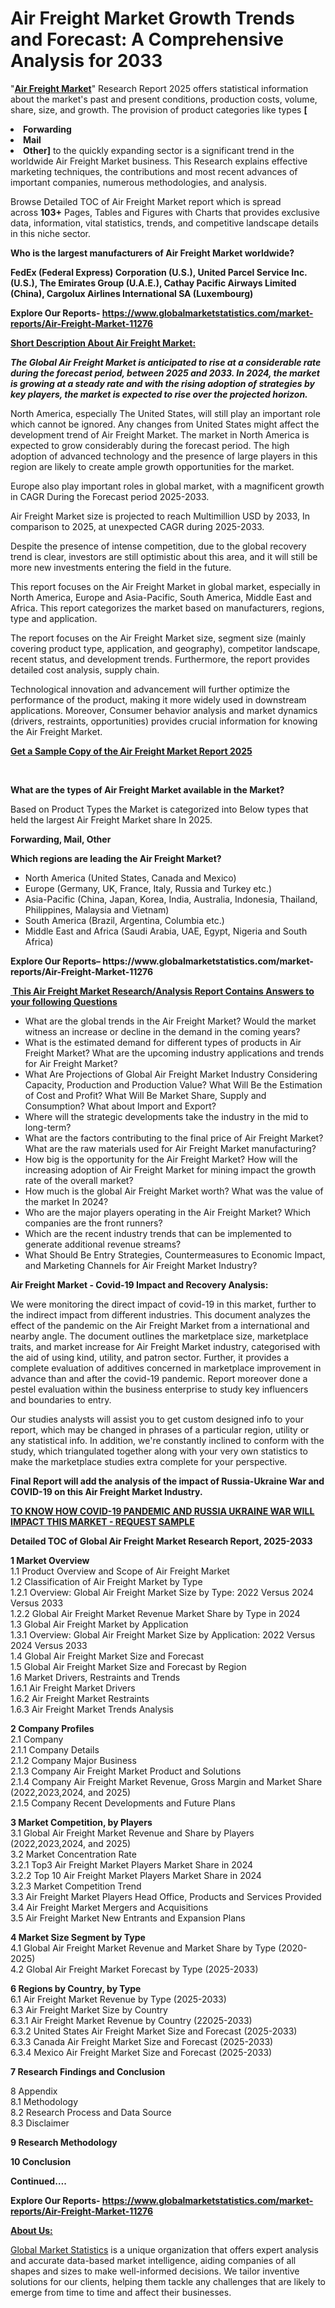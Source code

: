 <H1>Air Freight Market Growth Trends and Forecast: A Comprehensive Analysis for 2033</H1><p>"<strong><a href="https://www.globalmarketstatistics.com/market-reports/Air-Freight-Market-11276">Air Freight Market</a></strong>" Research Report 2025 offers statistical information about the market's past and present conditions, production costs, volume, share, size, and growth. The provision of product categories like types&nbsp;<strong>[<li>Forwarding<li>Mail<li>Other]</strong>&nbsp;to the quickly expanding sector is a significant trend in the worldwide Air Freight Market business. This Research explains effective marketing techniques, the contributions and most recent advances of important companies, numerous methodologies, and analysis.</p><p>Browse Detailed TOC of Air Freight Market report which is spread across&nbsp;<strong>103+</strong>&nbsp;Pages, Tables and Figures with Charts that provides exclusive data, information, vital statistics, trends, and competitive landscape details in this niche sector.</p><p><strong>Who is the largest manufacturers of Air Freight Market worldwide?</strong></p><p><strong>FedEx (Federal Express) Corporation (U.S.), United Parcel Service Inc. (U.S.), The Emirates Group (U.A.E.), Cathay Pacific Airways Limited (China), Cargolux Airlines International SA (Luxembourg)</strong></p><p><strong>Explore Our Reports-&nbsp;<a href="https://www.globalmarketstatistics.com/market-reports/Air-Freight-Market-11276">https://www.globalmarketstatistics.com/market-reports/Air-Freight-Market-11276</a></strong></p><p><strong><u>Short Description About Air Freight Market:</u></strong></p><p><strong><em>The Global Air Freight Market is anticipated to rise at a considerable rate during the forecast period, between 2025 and 2033. In 2024, the market is growing at a steady rate and with the rising adoption of strategies by key players, the market is expected to rise over the projected horizon.</em></strong></p><p>North America, especially The United States, will still play an important role which cannot be ignored. Any changes from United States might affect the development trend of Air Freight Market. The market in North America is expected to grow considerably during the forecast period. The high adoption of advanced technology and the presence of large players in this region are likely to create ample growth opportunities for the market.</p><p>Europe also play important roles in global market, with a magnificent growth in CAGR During the Forecast period 2025-2033.</p><p>Air Freight Market size is projected to reach Multimillion USD by 2033, In comparison to 2025, at unexpected CAGR during 2025-2033.</p><p>Despite the presence of intense competition, due to the global recovery trend is clear, investors are still optimistic about this area, and it will still be more new investments entering the field in the future.</p><p>This report focuses on the Air Freight Market in global market, especially in North America, Europe and Asia-Pacific, South America, Middle East and Africa. This report categorizes the market based on manufacturers, regions, type and application.</p><p>The report focuses on the Air Freight Market size, segment size (mainly covering product type, application, and geography), competitor landscape, recent status, and development trends. Furthermore, the report provides detailed cost analysis, supply chain.</p><p>Technological innovation and advancement will further optimize the performance of the product, making it more widely used in downstream applications. Moreover, Consumer behavior analysis and market dynamics (drivers, restraints, opportunities) provides crucial information for knowing the Air Freight Market.</p><p><strong><u>Get a Sample Copy of the Air Freight Market Report 2025</u></strong></p><p>&nbsp;</p><p><strong>What are the types of Air Freight Market available in the Market?</strong></p><p>Based on Product Types the Market is categorized into Below types that held the largest Air Freight Market share In 2025.</p><p><strong>Forwarding, Mail, Other</strong></p><p><strong>Which regions are leading the Air Freight Market?</strong></p><ul><li>North America (United States, Canada and Mexico)</li><li>Europe (Germany, UK, France, Italy, Russia and Turkey etc.)</li><li>Asia-Pacific (China, Japan, Korea, India, Australia, Indonesia, Thailand, Philippines, Malaysia and Vietnam)</li><li>South America (Brazil, Argentina, Columbia etc.)</li><li>Middle East and Africa (Saudi Arabia, UAE, Egypt, Nigeria and South Africa)</li></ul><p><strong>Explore Our Reports&ndash;&nbsp;https://www.globalmarketstatistics.com/market-reports/Air-Freight-Market-11276</strong></p><p><strong><u>&nbsp;This Air Freight Market Research/Analysis Report Contains Answers to your following Questions</u></strong></p><ul><li>What are the global trends in the Air Freight Market? Would the market witness an increase or decline in the demand in the coming years?</li><li>What is the estimated demand for different types of products in Air Freight Market? What are the upcoming industry applications and trends for Air Freight Market?</li><li>What Are Projections of Global Air Freight Market Industry Considering Capacity, Production and Production Value? What Will Be the Estimation of Cost and Profit? What Will Be Market Share, Supply and Consumption? What about Import and Export?</li><li>Where will the strategic developments take the industry in the mid to long-term?</li><li>What are the factors contributing to the final price of Air Freight Market? What are the raw materials used for Air Freight Market manufacturing?</li><li>How big is the opportunity for the Air Freight Market? How will the increasing adoption of Air Freight Market for mining impact the growth rate of the overall market?</li><li>How much is the global Air Freight Market worth? What was the value of the market In 2024?</li><li>Who are the major players operating in the Air Freight Market? Which companies are the front runners?</li><li>Which are the recent industry trends that can be implemented to generate additional revenue streams?</li><li>What Should Be Entry Strategies, Countermeasures to Economic Impact, and Marketing Channels for Air Freight Market Industry?</li></ul><p><strong>Air Freight Market - Covid-19 Impact and Recovery Analysis:</strong></p><p>We were monitoring the direct impact of covid-19 in this market, further to the indirect impact from different industries. This document analyzes the effect of the pandemic on the Air Freight Market from a international and nearby angle. The document outlines the marketplace size, marketplace traits, and market increase for Air Freight Market industry, categorised with the aid of using kind, utility, and patron sector. Further, it provides a complete evaluation of additives concerned in marketplace improvement in advance than and after the covid-19 pandemic. Report moreover done a pestel evaluation within the business enterprise to study key influencers and boundaries to entry.</p><p>Our studies analysts will assist you to get custom designed info to your report, which may be changed in phrases of a particular region, utility or any statistical info. In addition, we're constantly inclined to conform with the study, which triangulated together along with your very own statistics to make the marketplace studies extra complete for your perspective.</p><p><strong>Final Report will add the analysis of the impact of Russia-Ukraine War and COVID-19 on this Air Freight Market Industry.</strong></p><p><strong><u><a href="https://www.globalmarketstatistics.com/market-reports/Air-Freight-Market-11276">TO KNOW HOW COVID-19 PANDEMIC AND RUSSIA UKRAINE WAR WILL IMPACT THIS MARKET - REQUEST SAMPLE</a></u></strong></p><p><strong>Detailed TOC of Global Air Freight Market Research Report, 2025-2033</strong></p><p><strong>1 Market Overview</strong><br /> 1.1 Product Overview and Scope of Air Freight Market<br /> 1.2 Classification of Air Freight Market by Type<br /> 1.2.1 Overview: Global Air Freight Market Size by Type: 2022&nbsp;Versus 2024 Versus 2033<br /> 1.2.2 Global Air Freight Market Revenue Market Share by Type in 2024<br /> 1.3 Global Air Freight Market by Application<br /> 1.3.1 Overview: Global Air Freight Market Size by Application: 2022&nbsp;Versus 2024 Versus 2033<br /> 1.4 Global Air Freight Market Size and Forecast<br /> 1.5 Global Air Freight Market Size and Forecast by Region<br /> 1.6 Market Drivers, Restraints and Trends<br /> 1.6.1 Air Freight Market Drivers<br /> 1.6.2 Air Freight Market Restraints<br /> 1.6.3 Air Freight Market Trends Analysis</p><p><strong>2 Company Profiles</strong><br /> 2.1 Company<br /> 2.1.1 Company Details<br /> 2.1.2 Company Major Business<br /> 2.1.3 Company Air Freight Market Product and Solutions<br /> 2.1.4 Company Air Freight Market Revenue, Gross Margin and Market Share (2022,2023,2024, and 2025)<br /> 2.1.5 Company Recent Developments and Future Plans</p><p><strong>3 Market Competition, by Players</strong><br /> 3.1 Global Air Freight Market Revenue and Share by Players (2022,2023,2024, and 2025)<br /> 3.2 Market Concentration Rate<br /> 3.2.1 Top3 Air Freight Market Players Market Share in 2024<br /> 3.2.2 Top 10 Air Freight Market Players Market Share in 2024<br /> 3.2.3 Market Competition Trend<br /> 3.3 Air Freight Market Players Head Office, Products and Services Provided<br /> 3.4 Air Freight Market Mergers and Acquisitions<br /> 3.5 Air Freight Market New Entrants and Expansion Plans</p><p><strong>4 Market Size Segment by Type</strong><br /> 4.1 Global Air Freight Market Revenue and Market Share by Type (2020-2025)<br /> 4.2 Global Air Freight Market Forecast by Type (2025-2033)</p><p><strong>6 Regions by Country, by Type</strong><br /> 6.1 Air Freight Market Revenue by Type (2025-2033)<br /> 6.3 Air Freight Market Size by Country<br /> 6.3.1 Air Freight Market Revenue by Country (22025-2033)<br /> 6.3.2 United States Air Freight Market Size and Forecast (2025-2033)<br /> 6.3.3 Canada Air Freight Market Size and Forecast (2025-2033)<br /> 6.3.4 Mexico Air Freight Market Size and Forecast (2025-2033)</p><p><strong>7 Research Findings and Conclusion</strong></p><p>8 Appendix<br /> 8.1 Methodology<br /> 8.2 Research Process and Data Source<br /> 8.3 Disclaimer</p><p><strong>9 Research Methodology</strong></p><p><strong>10 Conclusion</strong></p><p><strong>Continued&hellip;.</strong></p><p><strong>Explore Our Reports-&nbsp;<a href="https://www.globalmarketstatistics.com/market-reports/Air-Freight-Market-11276">https://www.globalmarketstatistics.com/market-reports/Air-Freight-Market-11276</a></strong></p><p><strong><u>About Us:</u></strong></p><p><a href="https://www.globalmarketstatistics.com/">Global Market Statistics</a> is a unique organization that offers expert analysis and accurate data-based market intelligence, aiding companies of all shapes and sizes to make well-informed decisions. We tailor inventive solutions for our clients, helping them tackle any challenges that are likely to emerge from time to time and affect their businesses.</p><p>&nbsp;</p>
